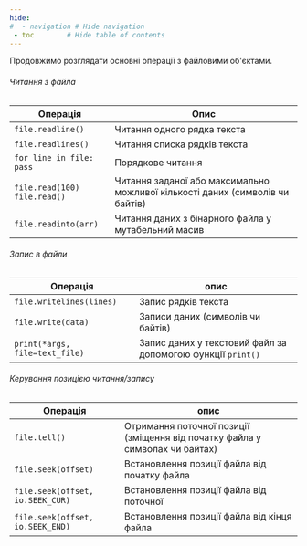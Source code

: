```yaml
---
hide:
#  - navigation # Hide navigation
 - toc        # Hide table of contents
---
```


Продовжимо розглядати основні операції з файловими об'єктами.

###### Читання з файла

|Операція|Опис|
|-|-|
|`file.readline()`|Читання одного рядка текста|
|`file.readlines()`|Читання списка рядків текста|
|`for line in file: pass`|Порядкове читання|
|`file.read(100)`<br>`file.read()`|Читання заданої або максимально можливої кількості даних (символів чи байтів)|
|`file.readinto(arr)`|Читання даних з бінарного файла у мутабельний масив|

###### Запис в файли

|Операція|опис|
|-|-|
|`file.writelines(lines)`|Запис рядків текста|
|`file.write(data)`|Записи даних (символів чи байтів)|
|`print(*args, file=text_file)`|Запис даних у текстовий файл за допомогою функції `print()`|


###### Керування позицією читання/запису

|Операція|опис|
|-|-|
|`file.tell()`|Отримання поточної позиції (зміщення від початку файла у символах чи байтах)|
|`file.seek(offset)`|Встановлення позиції файла від початку файла|
|`file.seek(offset, io.SEEK_CUR)`|Встановлення позиції файла від поточної|
|`file.seek(offset, io.SEEK_END)`|Встановлення позиції файла від кінця файла|
